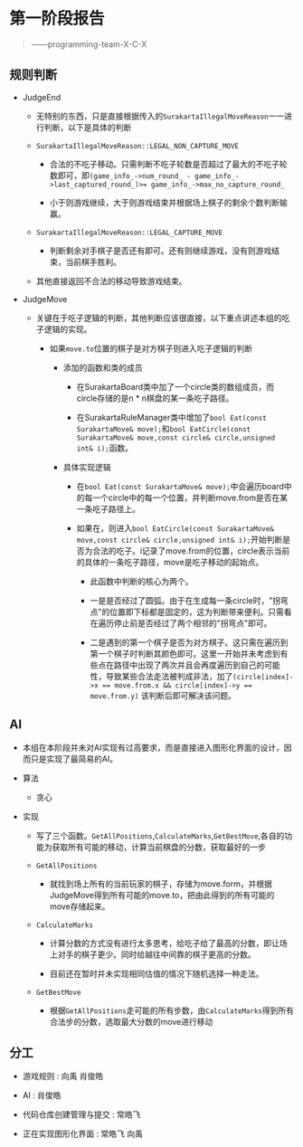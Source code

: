 # 第一阶段报告  

> ——programming-team-X-C-X

## 规则判断

- JudgeEnd

  - 无特别的东西，只是直接根据传入的`SurakartaIllegalMoveReason`一一进行判断，以下是具体的判断

  - `SurakartaIllegalMoveReason::LEGAL_NON_CAPTURE_MOVE`

    - 合法的不吃子移动。只需判断不吃子轮数是否超过了最大的不吃子轮数即可，即`(game_info_->num_round_ - game_info_->last_captured_round_)>= game_info_->max_no_capture_round_`

    - 小于则游戏继续，大于则游戏结束并根据场上棋子的剩余个数判断输赢。

  - `SurakartaIllegalMoveReason::LEGAL_CAPTURE_MOVE`
    - 判断剩余对手棋子是否还有即可。还有则继续游戏，没有则游戏结束，当前棋手胜利。

  - 其他直接返回不合法的移动导致游戏结束。

- JudgeMove

  - 关键在于吃子逻辑的判断，其他判断应该很直接，以下重点讲述本组的吃子逻辑的实现。

    - 如果`move.to`位置的棋子是对方棋子则进入吃子逻辑的判断

      - 添加的函数和类的成员

        - 在SurakartaBoard类中加了一个circle类的数组成员，而circle存储的是n * n棋盘的某一条吃子路径。

        - 在SurakartaRuleManager类中增加了`bool Eat(const SurakartaMove& move);`和`bool EatCircle(const SurakartaMove& move,const circle& circle,unsigned int& i);`函数。

      - 具体实现逻辑

        - 在`bool Eat(const SurakartaMove& move);`中会遍历board中的每一个circle中的每一个位置，并判断move.from是否在某一条吃子路径上。

        - 如果在，则进入`bool EatCircle(const SurakartaMove& move,const circle& circle,unsigned int& i);`开始判断是否为合法的吃子。i记录了move.from的位置，circle表示当前的具体的一条吃子路径，move是吃子移动的起始点。

          - 此函数中判断的核心为两个。

          - 一是是否经过了圆弧。由于在生成每一条circle时，"拐弯点"的位置即下标都是固定的，这为判断带来便利。只需看在遍历停止前是否经过了两个相邻的"拐弯点"即可。

          - 二是遇到的第一个棋子是否为对方棋子。这只需在遍历到第一个棋子时判断其颜色即可。这里一开始并未考虑到有些点在路径中出现了两次并且会再度遍历到自己的可能性，导致某些合法走法被判成非法，加了`(circle[index]->x == move.from.x && circle[index]->y == move.from.y)` 该判断后即可解决该问题。

      

## AI

- 本组在本阶段并未对AI实现有过高要求，而是直接进入图形化界面的设计，因而只是实现了最简易的AI。

- 算法
  - 贪心

- 实现

  - 写了三个函数。`GetAllPositions`,`CalculateMarks`,`GetBestMove`,各自的功能为获取所有可能的移动，计算当前棋盘的分数，获取最好的一步

  - `GetAllPositions`
    - 就找到场上所有的当前玩家的棋子，存储为move.form，并根据JudgeMove得到所有可能的move.to，把由此得到的所有可能的move存储起来。

  - `CalculateMarks`
    - 计算分数的方式没有进行太多思考，给吃子给了最高的分数，即让场上对手的棋子更少。同时给越往中间靠的棋子更高的分数。
    
    - 目前还在暂时并未实现相同估值的情况下随机选择一种走法。
    
  - `GetBestMove`
    - 根据`GetAllPositions`走可能的所有步数，由`CalculateMarks`得到所有合法步的分数，选取最大分数的move进行移动

## 分工

- 游戏规则 : 向禹 肖俊皓 

- AI : 肖俊皓

- 代码仓库创建管理与提交  : 常皓飞

- 正在实现图形化界面 :  常皓飞 向禹



